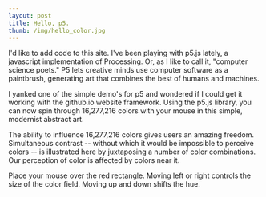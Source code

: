 ```yaml
---
layout: post
title: Hello, p5.
thumb: /img/hello_color.jpg
---
```


I'd like to add code to this site.  I've been playing with p5.js lately, a javascript
implementation of Processing.  Or, as I like to call it, "computer science poets."  P5 lets
creative minds use computer software as a paintbrush, generating art that combines the
best of humans and machines.

I yanked one of the simple demo's for p5 and wondered if I could get it working
with the github.io website framework.  Using the p5.js library, you can
now spin through 16,277,216 colors with your mouse in this simple, modernist abstract art.

<script src="//scott.ai/js/hello_color.js"></script>
<div id="hello-color-canvas">
</div>

The ability to influence 16,277,216 colors gives users an amazing freedom.   Simultaneous contrast -- without
which it would be impossible to perceive colors -- is illustrated here by juxtaposing a number of color
combinations.  Our perception of color is affected by colors near it. 

Place your mouse over the red rectangle.  Moving left or right controls
the size of the color field.  Moving up and down shifts the hue.


